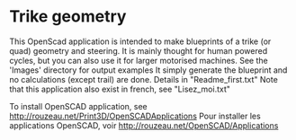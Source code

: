 # Trike geometry
 This OpenScad application is intended to make blueprints of a trike (or quad)
 geometry and steering.
It is mainly thought for human powered cycles, but you can also use it
 for larger motorised machines.
See the 'Images' directory for output examples
It simply generate the blueprint and no calculations (except trail) are done.
Details in "Readme_first.txt"
Note that this application also exist in french, see "Lisez_moi.txt"

To install OpenSCAD application, see http://rouzeau.net/Print3D/OpenSCADApplications
Pour installer les applications OpenSCAD, voir  http://rouzeau.net/OpenSCAD/Applications
 